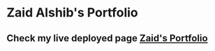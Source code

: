 # Zaid Alshib's Portfolio

## Check my live deployed page [Zaid's Portfolio](https://zaidalshibiportfolio.netlify.app/)
